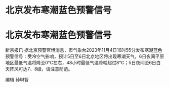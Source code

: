 # 北京发布寒潮蓝色预警信号

# 北京发布寒潮蓝色预警信号

新京报讯
据北京预警官博消息，市气象台2023年11月4日16时55分发布寒潮蓝色预警信号：受冷空气影响，预计5日至6日北京地区将出现寒潮天气，6日夜间平原地区最低气温将降至0℃左右，48小时最低气温降幅超过8℃；5日夜间至6日白天阵风可达7、8级，请注意防范。

编辑 孙琳智

